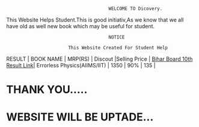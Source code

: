                                           WELCOME TO Dicovery.

This Website Helps Student.This is good initiativ,As we know that we all have old as well new book which may be useful for student.  
                               
                               
                                          NOTICE
                            
                           This Website Created For Student Help    
                           
                    


RESULT  | BOOK NAME |  MRP(RS) | Discout |Selling Price |
  [Bihar Board 10th Result Link](http://biharboardonline.bihar.gov.in/)| Errorless Physics(AIIMS/IIT) | 1350 | 90% | 135 |
 

# THANK YOU.....
# WEBSITE WILL BE UPTADE...

